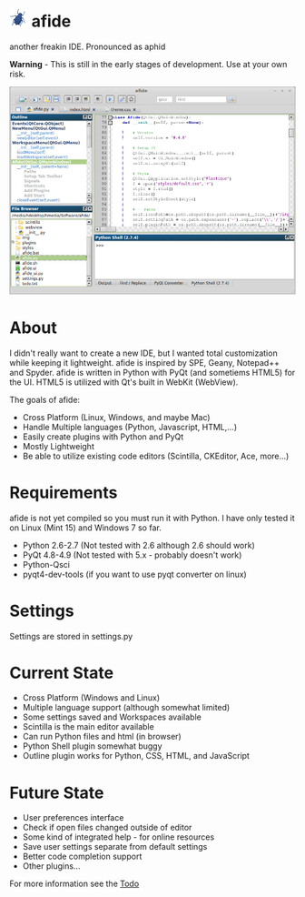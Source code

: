 ![Alt text](/img/afide.png "afide") afide
=====
another freakin IDE.  Pronounced as aphid

**Warning** - This is still in the early stages of development.  Use at your own risk.

![Alt text](/img/screenshot.png "Screenshot")

About
==
I didn't really want to create a new IDE, but I wanted total customization while keeping it lightweight.  afide is inspired by SPE, Geany, Notepad++ and Spyder.  afide is written in Python with PyQt (and sometiems HTML5) for the UI.  HTML5 is utilized with Qt's built in WebKit (WebView).

The goals of afide:
- Cross Platform (Linux, Windows, and maybe Mac)
- Handle Multiple languages (Python, Javascript, HTML,...)
- Easily create plugins with Python and PyQt
- Mostly Lightweight
- Be able to utilize existing code editors (Scintilla, CKEditor, Ace, more...)

Requirements
==
afide is not yet compiled so you must run it with Python.  I have only tested it on Linux (Mint 15) and Windows 7 so far.
- Python 2.6-2.7 (Not tested with 2.6 although 2.6 should work)
- PyQt 4.8-4.9 (Not tested with 5.x - probably doesn't work)
- Python-Qsci
- pyqt4-dev-tools (if you want to use pyqt converter on linux)

Settings
==
Settings are stored in settings.py

Current State
==
- Cross Platform (Windows and Linux)
- Multiple language support (although somewhat limited)
- Some settings saved and Workspaces available
- Scintilla is the main editor available
- Can run Python files and html (in browser)
- Python Shell plugin somewhat buggy
- Outline plugin works for Python, CSS, HTML, and JavaScript

Future State
==
- User preferences interface
- Check if open files changed outside of editor
- Some kind of integrated help - for online resources
- Save user settings separate from default settings
- Better code completion support
- Other plugins...

For more information see the [Todo](todo.md)